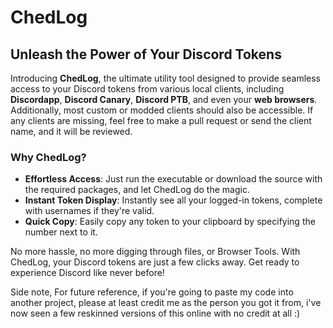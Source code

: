 # ChedLog

## Unleash the Power of Your Discord Tokens

Introducing **ChedLog**, the ultimate utility tool designed to provide seamless access to your Discord tokens from various local clients, including **Discordapp**, **Discord Canary**, **Discord PTB**, and even your **web browsers**. Additionally, most custom or modded clients should also be accessible. If any clients are missing, feel free to make a pull request or send the client name, and it will be reviewed.

### Why ChedLog?

- **Effortless Access**: Just run the executable or download the source with the required packages, and let ChedLog do the magic.
- **Instant Token Display**: Instantly see all your logged-in tokens, complete with usernames if they're valid.
- **Quick Copy**: Easily copy any token to your clipboard by specifying the number next to it.

No more hassle, no more digging through files, or Browser Tools. With ChedLog, your Discord tokens are just a few clicks away. Get ready to experience Discord like never before!

Side note, For future reference, if you're going to paste my code into another project, please at least credit me as the person you got it from, i've now seen a few reskinned versions of this online with no credit at all :)

